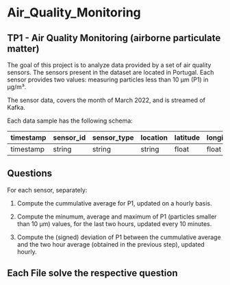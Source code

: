# Air_Quality_Monitoring
## TP1 - Air Quality Monitoring (airborne particulate matter)

The goal of this project is to analyze data provided by a set of air quality sensors. The sensors present in the dataset are located in Portugal. Each sensor provides two values: measuring particles less than 10 µm (P1) in μg/m³.

The sensor data, covers the month of March 2022, and is streamed of Kafka.

Each data sample has the following schema:

timestamp | sensor_id | sensor_type | location | latitude | longitude | P1
----------|-------------|----------|----------|-----------|-----------|----
timestamp | string  | string | string | float | float|  float

## Questions

For each sensor, separately:

1. Compute the cummulative average for P1, updated on a hourly basis.

2. Compute the minumum, average and maximum of P1 (particles smaller than 10 µm) values, for the last two hours, updated every 10 minutes.

3. Compute the (signed) deviation of P1 between the cummulative average and
the two hour average (obtained in the previous step), updated hourly.

## Each File solve the respective question
